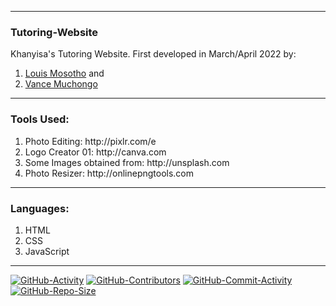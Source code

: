  <hr>
 
<h3>Tutoring-Website</h3>
<p>Khanyisa's Tutoring Website. First developed in March/April 2022 by:</p>

<ol>
  <li><a href=mailto:"mpholouism@gmail.com">Louis Mosotho</a> and </li>
  <li><a href=mailto:"vansmuchongo@gmail.com">Vance Muchongo</a></li>
</ol>

 <hr>
 
<h3>Tools Used:</h3>
<ol>
  <li>Photo Editing: http://pixlr.com/e</li>
  <li>Logo Creator 01: http://canva.com</li>
  <li>Some Images obtained from: http://unsplash.com</li>
  <li>Photo Resizer: http://onlinepngtools.com</li>
</ol>

 <hr>
 
 <h3>Languages:</h3>
 <ol>
  <li>HTML</li>
  <li>CSS</li>
  <li>JavaScript</li>
</ol>

<hr>

[![GitHub-Activity](https://img.shields.io/github/last-commit/Vance97/Tutoring-Website)](https://github.com/Vance97/Tutoring-Website)
[![GitHub-Contributors](https://img.shields.io/github/contributors/Vance97/Tutoring-Website)](https://github.com/Vance97/Tutoring-Website)
[![GitHub-Commit-Activity](https://img.shields.io/github/commit-activity/w/Vance97/Tutoring-Website)](https://github.com/Vance97/Tutoring-Website)
[![GitHub-Repo-Size](https://img.shields.io/github/repo-size/Vance97/Tutoring-Website)](https://github.com/Vance97/Tutoring-Website)
